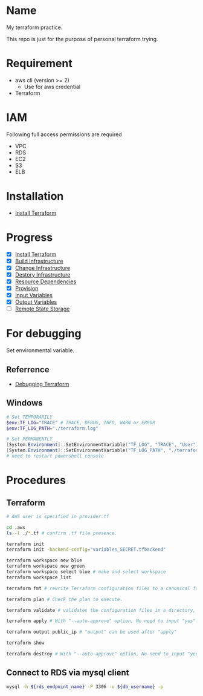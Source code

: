 # Name
My terraform practice.

This repo is just for the purpose of personal terraform trying.

# Requirement
- aws cli (version >= 2)
  - Use for aws credential
- Terraform

# IAM
Following full access permissions are required
- VPC
- RDS
- EC2
- S3
- ELB

# Installation
- [Install Terraform](https://learn.hashicorp.com/terraform/getting-started/install.html )

# Progress
- [x] [Install Terraform](https://learn.hashicorp.com/terraform/getting-started/install)
- [x] [Build Infrastructure](https://learn.hashicorp.com/terraform/getting-started/build)
- [x] [Change Infrastructure](https://learn.hashicorp.com/terraform/getting-started/change)
- [x] [Destory Infrastructure](https://learn.hashicorp.com/terraform/getting-started/destroy)
- [x] [Resource Dependencies](https://learn.hashicorp.com/terraform/getting-started/dependencies)
- [x] [Provision](https://learn.hashicorp.com/terraform/getting-started/provision)
- [x] [Input Variables](https://learn.hashicorp.com/terraform/getting-started/variables)
- [x] [Output Variables](https://learn.hashicorp.com/terraform/getting-started/outputs)
- [ ] [Remote State Storage](https://learn.hashicorp.com/terraform/getting-started/remote)

# For debugging
Set environmental variable.

## Referrence
- [Debugging Terraform](https://www.terraform.io/docs/internals/debugging.html)

## Windows
```PowerShell
# Set TEMPORARILY
$env:TF_LOG="TRACE" # TRACE, DEBUG, INFO, WARN or ERROR
$env:TF_LOG_PATH="./terraform.log"

# Set PERMANENTLY
[System.Environment]::SetEnvironmentVariable("TF_LOG", "TRACE", "User")
[System.Environment]::SetEnvironmentVariable("TF_LOG_PATH", "./terraform.log", "User")
# need to restart powershell console
```

# Procedures
## Terraform
```bash
# AWS user is specified in provider.tf

cd .aws
ls -l ./*.tf # confirm .tf file presence.

terraform init
terraform init -backend-config="variables_SECRET.tfbackend"

terraform workspace new blue
terraform workspace new green
terraform workspace select blue # make and select workspace
terraform workspace list

terraform fmt # rewrite Terraform configuration files to a canonical format and style.

terraform plan # Check the plan to execute.

terraform validate # validates the configuration files in a directory, referring only to the configuration and not accessing any remote services such as remote state, provider APIs, etc

terraform apply # With "--auto-approve" option, No need to input "yes".

terraform output public_ip # "output" can be used after "apply"

terraform show

terraform destroy # With "--auto-approve" option, No need to input "yes".
```

## Connect to RDS via mysql client
```bash
mysql -h ${rds_endpoint_name} -P 3306 -u ${db_username} -p
```